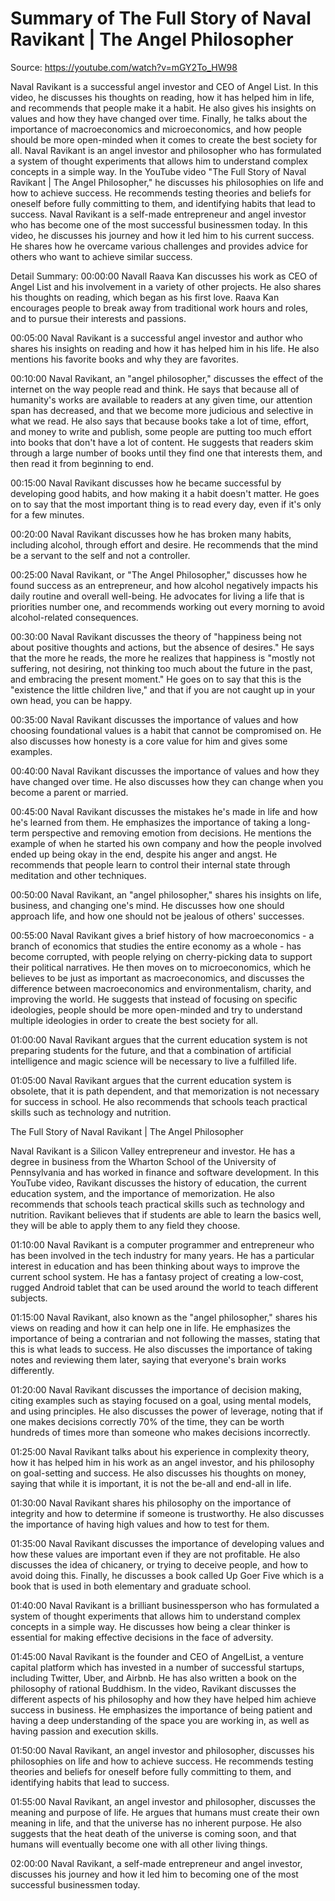 # Summary of The Full Story of Naval Ravikant | The Angel Philosopher

Source: https://youtube.com/watch?v=mGY2To_HW98

Naval Ravikant is a successful angel investor and CEO of Angel List. In this video, he discusses his thoughts on reading, how it has helped him in life, and recommends that people make it a habit. He also gives his insights on values and how they have changed over time. Finally, he talks about the importance of macroeconomics and microeconomics, and how people should be more open-minded when it comes to create the best society for all.
Naval Ravikant is an angel investor and philosopher who has formulated a system of thought experiments that allows him to understand complex concepts in a simple way. In the YouTube video "The Full Story of Naval Ravikant | The Angel Philosopher," he discusses his philosophies on life and how to achieve success. He recommends testing theories and beliefs for oneself before fully committing to them, and identifying habits that lead to success.
Naval Ravikant is a self-made entrepreneur and angel investor who has become one of the most successful businessmen today. In this video, he discusses his journey and how it led him to his current success. He shares how he overcame various challenges and provides advice for others who want to achieve similar success.

Detail Summary: 
00:00:00
Navall Raava Kan discusses his work as CEO of Angel List and his involvement in a variety of other projects. He also shares his thoughts on reading, which began as his first love. Raava Kan encourages people to break away from traditional work hours and roles, and to pursue their interests and passions.

00:05:00
Naval Ravikant is a successful angel investor and author who shares his insights on reading and how it has helped him in his life. He also mentions his favorite books and why they are favorites.

00:10:00
Naval Ravikant, an "angel philosopher," discusses the effect of the internet on the way people read and think. He says that because all of humanity's works are available to readers at any given time, our attention span has decreased, and that we become more judicious and selective in what we read. He also says that because books take a lot of time, effort, and money to write and publish, some people are putting too much effort into books that don't have a lot of content. He suggests that readers skim through a large number of books until they find one that interests them, and then read it from beginning to end.

00:15:00
Naval Ravikant discusses how he became successful by developing good habits, and how making it a habit doesn't matter. He goes on to say that the most important thing is to read every day, even if it's only for a few minutes.

00:20:00
Naval Ravikant discusses how he has broken many habits, including alcohol, through effort and desire. He recommends that the mind be a servant to the self and not a controller.

00:25:00
Naval Ravikant, or "The Angel Philosopher," discusses how he found success as an entrepreneur, and how alcohol negatively impacts his daily routine and overall well-being. He advocates for living a life that is priorities number one, and recommends working out every morning to avoid alcohol-related consequences.

00:30:00
Naval Ravikant discusses the theory of "happiness being not about positive thoughts and actions, but the absence of desires." He says that the more he reads, the more he realizes that happiness is "mostly not suffering, not desiring, not thinking too much about the future in the past, and embracing the present moment." He goes on to say that this is the "existence the little children live," and that if you are not caught up in your own head, you can be happy.

00:35:00
Naval Ravikant discusses the importance of values and how choosing foundational values is a habit that cannot be compromised on. He also discusses how honesty is a core value for him and gives some examples.

00:40:00
Naval Ravikant discusses the importance of values and how they have changed over time. He also discusses how they can change when you become a parent or married.

00:45:00
Naval Ravikant discusses the mistakes he's made in life and how he's learned from them. He emphasizes the importance of taking a long-term perspective and removing emotion from decisions. He mentions the example of when he started his own company and how the people involved ended up being okay in the end, despite his anger and angst. He recommends that people learn to control their internal state through meditation and other techniques.

00:50:00
Naval Ravikant, an "angel philosopher," shares his insights on life, business, and changing one's mind. He discusses how one should approach life, and how one should not be jealous of others' successes.

00:55:00
Naval Ravikant gives a brief history of how macroeconomics - a branch of economics that studies the entire economy as a whole - has become corrupted, with people relying on cherry-picking data to support their political narratives. He then moves on to microeconomics, which he believes to be just as important as macroeconomics, and discusses the difference between macroeconomics and environmentalism, charity, and improving the world. He suggests that instead of focusing on specific ideologies, people should be more open-minded and try to understand multiple ideologies in order to create the best society for all.

01:00:00
Naval Ravikant argues that the current education system is not preparing students for the future, and that a combination of artificial intelligence and magic science will be necessary to live a fulfilled life.

01:05:00
Naval Ravikant argues that the current education system is obsolete, that it is path dependent, and that memorization is not necessary for success in school. He also recommends that schools teach practical skills such as technology and nutrition.

The Full Story of Naval Ravikant | The Angel Philosopher

Naval Ravikant is a Silicon Valley entrepreneur and investor. He has a degree in business from the Wharton School of the University of Pennsylvania and has worked in finance and software development. In this YouTube video, Ravikant discusses the history of education, the current education system, and the importance of memorization. He also recommends that schools teach practical skills such as technology and nutrition. Ravikant believes that if students are able to learn the basics well, they will be able to apply them to any field they choose.

01:10:00
Naval Ravikant is a computer programmer and entrepreneur who has been involved in the tech industry for many years. He has a particular interest in education and has been thinking about ways to improve the current school system. He has a fantasy project of creating a low-cost, rugged Android tablet that can be used around the world to teach different subjects.

01:15:00
Naval Ravikant, also known as the "angel philosopher," shares his views on reading and how it can help one in life. He emphasizes the importance of being a contrarian and not following the masses, stating that this is what leads to success. He also discusses the importance of taking notes and reviewing them later, saying that everyone's brain works differently.

01:20:00
Naval Ravikant discusses the importance of decision making, citing examples such as staying focused on a goal, using mental models, and using principles. He also discusses the power of leverage, noting that if one makes decisions correctly 70% of the time, they can be worth hundreds of times more than someone who makes decisions incorrectly.

01:25:00
Naval Ravikant talks about his experience in complexity theory, how it has helped him in his work as an angel investor, and his philosophy on goal-setting and success. He also discusses his thoughts on money, saying that while it is important, it is not the be-all and end-all in life.

01:30:00
Naval Ravikant shares his philosophy on the importance of integrity and how to determine if someone is trustworthy. He also discusses the importance of having high values and how to test for them.

01:35:00
Naval Ravikant discusses the importance of developing values and how these values are important even if they are not profitable. He also discusses the idea of chicanery, or trying to deceive people, and how to avoid doing this. Finally, he discusses a book called Up Goer Five which is a book that is used in both elementary and graduate school.

01:40:00
Naval Ravikant is a brilliant businessperson who has formulated a system of thought experiments that allows him to understand complex concepts in a simple way. He discusses how being a clear thinker is essential for making effective decisions in the face of adversity.

01:45:00
Naval Ravikant is the founder and CEO of AngelList, a venture capital platform which has invested in a number of successful startups, including Twitter, Uber, and Airbnb. He has also written a book on the philosophy of rational Buddhism. In the video, Ravikant discusses the different aspects of his philosophy and how they have helped him achieve success in business. He emphasizes the importance of being patient and having a deep understanding of the space you are working in, as well as having passion and execution skills.

01:50:00
Naval Ravikant, an angel investor and philosopher, discusses his philosophies on life and how to achieve success. He recommends testing theories and beliefs for oneself before fully committing to them, and identifying habits that lead to success.

01:55:00
Naval Ravikant, an angel investor and philosopher, discusses the meaning and purpose of life. He argues that humans must create their own meaning in life, and that the universe has no inherent purpose. He also suggests that the heat death of the universe is coming soon, and that humans will eventually become one with all other living things.

02:00:00
Naval Ravikant, a self-made entrepreneur and angel investor, discusses his journey and how it led him to becoming one of the most successful businessmen today.

